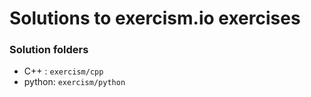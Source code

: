 # Solutions to exercism.io exercises

### Solution folders
- C++ : `exercism/cpp`
- python: `exercism/python`